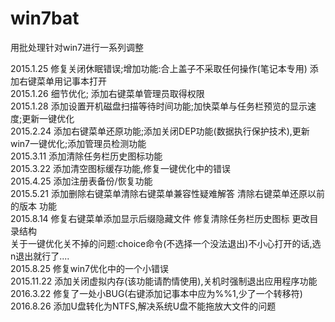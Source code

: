 # win7bat

用批处理针对win7进行一系列调整



2015.1.25  修复关闭休眠错误;增加功能:合上盖子不采取任何操作(笔记本专用)  添加右键菜单用记事本打开 </br>
2015.1.26  细节优化;  添加右键菜单管理员取得权限 </br>
2015.1.28  添加设置开机磁盘扫描等待时间功能;加快菜单与任务栏预览的显示速度;更新一键优化 </br>
2015.2.24  添加右键菜单还原功能;添加关闭DEP功能(数据执行保护技术),更新win7一键优化;添加管理员检测功能 </br>
2015.3.11  添加清除任务栏历史图标功能 </br>
2015.3.22  添加清空图标缓存功能,修复一键优化中的错误 </br>
2015.4.25  添加注册表备份/恢复功能 </br>
2015.5.21  添加删除右键菜单清除右键菜单兼容性疑难解答 清除右键菜单还原以前的版本 功能 </br>
2015.8.14  修复右键菜单添加显示后缀隐藏文件  修复清除任务栏历史图标  更改目录结构 </br>
                  关于一键优化关不掉的问题:choice命令(不选择一个没法退出)不小心打开的话,选n退出就行了.... </br>
2015.8.25  修复win7优化中的一个小错误 </br>
2015.11.22 添加关闭虚拟内存(该功能请酌情使用),关机时强制退出应用程序功能 </br>
2016.3.22 修复了一处小BUG(右键添加记事本中应为%%1,少了一个转移符) </br>
2016.8.26 添加U盘转化为NTFS,解决系统U盘不能拖放大文件的问题 </br>
